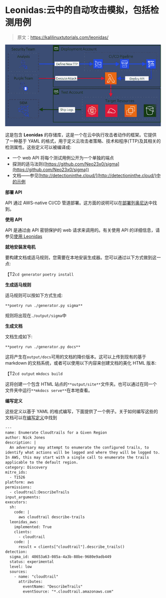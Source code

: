 # Leonidas:云中的自动攻击模拟，包括检测用例

> 原文：<https://kalilinuxtutorials.com/leonidas/>

[![Leonidas : Automated Attack Simulation In The Cloud, Complete With Detection Use Cases](img/d110faaf1dc91196fdd8891b91199c8a.png "Leonidas : Automated Attack Simulation In The Cloud, Complete With Detection Use Cases")](https://1.bp.blogspot.com/-6dwUazDCGzk/X7LirnHH5yI/AAAAAAAAH_o/RJOeohf_eUMJf9heFGgusefQxlQir9PTQCLcBGAsYHQ/s728/Leonidas%25281%2529.png)

这是包含 **Leonidas** 的存储库，这是一个在云中执行攻击者动作的框架。它提供了一种基于 YAML 的格式，用于定义云攻击者策略、技术和程序(TTP)及其相关的检测属性。这些定义可以被编译成:

*   一个 web API 将每个测试用例公开为一个单独的端点
*   探测的适马法则([https://github.com/Neo23x0/sigma](https://github.com/Neo23x0/sigma))
*   文档——参见[http://detectioninthe.cloud/](http://detectioninthe.cloud/)中的示例

**部署 API**

API 通过 AWS-native CI/CD 管道部署。这方面的说明可以在[部署列奥尼达](https://github.com/FSecureLABS/leonidas/blob/master/docs/deploying-leonidas.md)中找到。

**使用 API**

API 是通过由 API 密钥保护的 web 请求来调用的。有关使用 API 的详细信息，请参见[使用 Leonidas](https://github.com/FSecureLABS/leonidas/blob/master/docs/using-leonidas.md)

**就地安装发电机**

要构建文档或适马规则，您需要在本地安装生成器。您可以通过以下方式做到这一点:

【T2`cd generator`
`poetry install`

**生成适马规则**

适马规则可以按如下方式生成:

`**poetry run ./generator.py sigma**`

规则将出现在`./output/sigma`中

**生成文档**

文档生成如下:

`**poetry run ./generator.py docs**`

这将产生在`output/docs`可用的文档的降价版本。这可以上传到现有的基于 markdown 的文档系统，或者可以使用以下内容来创建文档的美化 HTML 版本:

【T2`cd output`
`mkdocs build`

这将创建一个包含 HTML 站点的`**output/site**`文件夹。也可以通过在同一个文件夹中运行`**mkdocs serve**`在本地查看。

**编写定义**

这些定义以基于 YAML 的格式编写，下面提供了一个例子。关于如何编写这些的文档可以在[编写定义](https://github.com/FSecureLABS/leonidas/blob/master/docs/writing-definitions.md)中找到

```
---
name: Enumerate Cloudtrails for a Given Region
author: Nick Jones
description: |
  An adversary may attempt to enumerate the configured trails, to identify what actions will be logged and where they will be logged to. In AWS, this may start with a single call to enumerate the trails applicable to the default region.
category: Discovery
mitre_ids:
  - T1526
platform: aws
permissions:
  - cloudtrail:DescribeTrails
input_arguments:
executors:
  sh:
    code: |
      aws cloudtrail describe-trails
  leonidas_aws:
    implemented: True
    clients:
      - cloudtrail
    code: |
      result = clients["cloudtrail"].describe_trails()
detection:
  sigma_id: 48653a63-085a-4a3b-88be-9680e9adb449
  status: experimental
  level: low
  sources:
    - name: "cloudtrail"
      attributes:
        eventName: "DescribeTrails"
        eventSource: "*.cloudtrail.amazonaws.com"
```